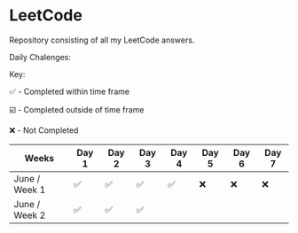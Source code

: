 # LeetCode
Repository consisting of all my LeetCode answers.

Daily Chalenges:

Key:

:white_check_mark: - Completed within time frame

:ballot_box_with_check: - Completed outside of time frame

:x: - Not Completed

| Weeks         | Day 1              | Day 2              | Day 3              | Day 4              | Day 5 | Day 6 | Day 7 |
|---------------|--------------------|--------------------|--------------------|--------------------|-------|-------|-------|
| June / Week 1 | :white_check_mark: | :white_check_mark: | :white_check_mark: | :white_check_mark: | :x:   | :x:   | :x:   |
| June / Week 2 | :white_check_mark: | :white_check_mark: | :white_check_mark: |                    |       |       |       |
